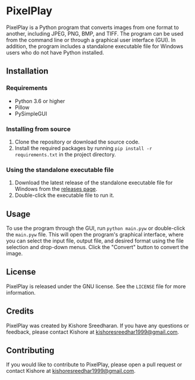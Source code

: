 # PixelPlay

PixelPlay is a Python program that converts images from one format to another, including JPEG, PNG, BMP, and TIFF. The program can be used from the command line or through a graphical user interface (GUI). In addition, the program includes a standalone executable file for Windows users who do not have Python installed.

## Installation

### Requirements

- Python 3.6 or higher
- Pillow
- PySimpleGUI

### Installing from source

1. Clone the repository or download the source code.
2. Install the required packages by running `pip install -r requirements.txt` in the project directory.

### Using the standalone executable file

1. Download the latest release of the standalone executable file for Windows from the [releases page](https://github.com/iamkish0re/PixelPlay/releases).
2. Double-click the executable file to run it.

## Usage

To use the program through the GUI, run `python main.pyw` or double-click the `main.pyw` file. This will open the program's graphical interface, where you can select the input file, output file, and desired format using the file selection and drop-down menus. Click the "Convert" button to convert the image.

## License

PixelPlay is released under the GNU license. See the `LICENSE` file for more information.

## Credits

PixelPlay was created by Kishore Sreedharan. If you have any questions or feedback, please contact Kishore at kishoresreedhar1999@gmail.com.

## Contributing

If you would like to contribute to PixelPlay, please open a pull request or contact Kishore at kishoresreedhar1999@gmail.com.

